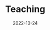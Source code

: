 ---
title: Teaching
date: 2022-10-24

type: landing

sections:
  - block: contact
    content:
      title: Courses
      text: >
        CIS6930, CMOS-VLSI Design (Graduate Level) <br>
        ECE285, Electric Circuit Analysis I (Undergraduate Level, instructued in GMU) <br>
        ECE350, Embedded Systems and Hardware Interfaces (Undergraduate Level, instructued in GMU) <br>
        ECE618, Hardware Accelerators for Machine Learning (Graduate Level, instructued in GMU) 
---